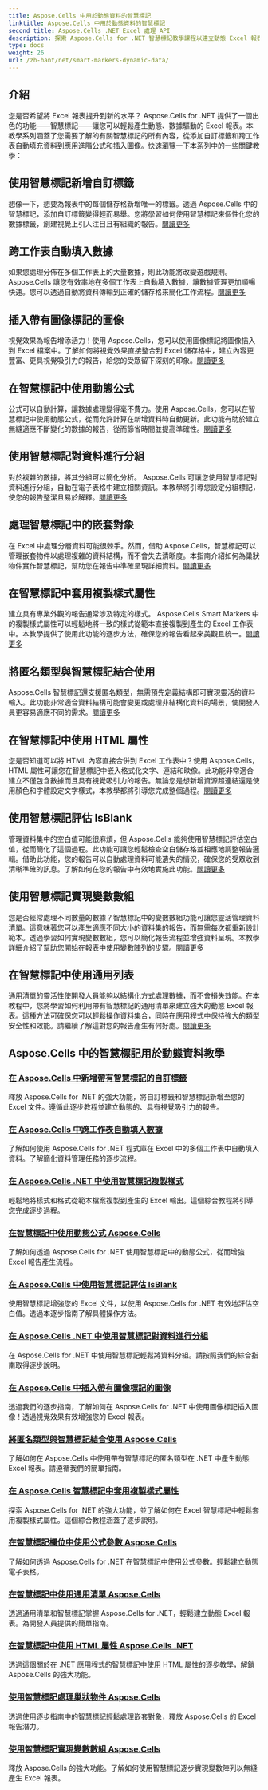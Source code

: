 ```yaml
---
title: Aspose.Cells 中用於動態資料的智慧標記
linktitle: Aspose.Cells 中用於動態資料的智慧標記
second_title: Aspose.Cells .NET Excel 處理 API
description: 探索 Aspose.Cells for .NET 智慧標記教學課程以建立動態 Excel 報表。學習新增標籤、自動填充資料、使用公式等。
type: docs
weight: 26
url: /zh-hant/net/smart-markers-dynamic-data/
---
```

## 介紹

您是否希望將 Excel 報表提升到新的水平？ Aspose.Cells for .NET 提供了一個出色的功能——智慧標記——讓您可以輕鬆產生動態、數據驅動的 Excel 報表。本教學系列涵蓋了您需要了解的有關智慧標記的所有內容，從添加自訂標籤和跨工作表自動填充資料到應用進階公式和插入圖像。快速瀏覽一下本系列中的一些關鍵教學：

## 使用智慧標記新增自訂標籤
想像一下，想要為報表中的每個儲存格新增唯一的標籤。透過 Aspose.Cells 中的智慧標記，添加自訂標籤變得輕而易舉。您將學習如何使用智慧標記來個性化您的數據標籤，創建視覺上引人注目且有組織的報告。[閱讀更多](./add-custom-labels-smart-markers/)

## 跨工作表自動填入數據
如果您處理分佈在多個工作表上的大量數據，則此功能將改變遊戲規則。 Aspose.Cells 讓您有效率地在多個工作表上自動填入數據，讓數據管理更加順暢快速。您可以透過自動將資料傳輸到正確的儲存格來簡化工作流程。[閱讀更多](./auto-populate-data-smart-markers/)

## 插入帶有圖像標記的圖像
視覺效果為報告增添活力！使用 Aspose.Cells，您可以使用圖像標記將圖像插入到 Excel 檔案中。了解如何將視覺效果直接整合到 Excel 儲存格中，建立內容更豐富、更具視覺吸引力的報告，給您的受眾留下深刻的印象。[閱讀更多](./insert-images-smart-markers/)

## 在智慧標記中使用動態公式
公式可以自動計算，讓數據處理變得毫不費力。使用 Aspose.Cells，您可以在智慧標記中使用動態公式，從而允許計算在新增資料時自動更新。此功能有助於建立無縫適應不斷變化的數據的報告，從而節省時間並提高準確性。[閱讀更多](./dynamic-formulas-smart-markers/)

## 使用智慧標記對資料進行分組
對於複雜的數據，將其分組可以簡化分析。 Aspose.Cells 可讓您使用智慧標記對資料進行分組，自動在電子表格中建立相關資訊。本教學將引導您設定分組標記，使您的報告整潔且易於解釋。[閱讀更多](./group-data-smart-markers/)

## 處理智慧標記中的嵌套對象
在 Excel 中處理分層資料可能很棘手。然而，借助 Aspose.Cells，智慧標記可以管理嵌套物件以處理複雜的資料結構，而不會失去清晰度。本指南介紹如何為巢狀物件實作智慧標記，幫助您在報告中準確呈現詳細資料。[閱讀更多](./nested-objects-smart-markers/)

## 在智慧標記中套用複製樣式屬性
建立具有專業外觀的報告通常涉及特定的樣式。 Aspose.Cells Smart Markers 中的複製樣式屬性可以輕鬆地將一致的樣式從範本直接複製到產生的 Excel 工作表中。本教學提供了使用此功能的逐步方法，確保您的報告看起來美觀且統一。[閱讀更多](./copy-style-attribute-smart-markers/)

## 將匿名類型與智慧標記結合使用
Aspose.Cells 智慧標記還支援匿名類型，無需預先定義結構即可實現靈活的資料輸入。此功能非常適合資料結構可能會變更或處理非結構化資料的場景，使開發人員更容易適應不同的需求。[閱讀更多](./use-anonymous-types-smart-markers/)

## 在智慧標記中使用 HTML 屬性
您是否知道可以將 HTML 內容直接合併到 Excel 工作表中？使用 Aspose.Cells，HTML 屬性可讓您在智慧標記中嵌入格式化文字、連結和映像。此功能非常適合建立不僅包含數據而且具有視覺吸引力的報告。無論您是想新增資源超連結還是使用顏色和字體設定文字樣式，本教學都將引導您完成整個過程。[閱讀更多](./html-property-smart-markers/)

## 使用智慧標記評估 IsBlank
管理資料集中的空白值可能很麻煩，但 Aspose.Cells 能夠使用智慧標記評估空白值，從而簡化了這個過程。此功能可讓您輕鬆檢查空白儲存格並相應地調整報告邏輯。借助此功能，您的報告可以自動處理資料可能遺失的情況，確保您的受眾收到清晰準確的訊息。了解如何在您的報告中有效地實施此功能。[閱讀更多](./evaluate-isblank-smart-markers/)

## 使用智慧標記實現變數數組
您是否經常處理不同數量的數據？智慧標記中的變數數組功能可讓您靈活管理資料清單。這意味著您可以產生適應不同大小的資料集的報告，而無需每次都重新設計範本。透過學習如何實現變數數組，您可以簡化報告流程並增強資料呈現。本教學詳細介紹了幫助您開始在報表中使用變數陣列的步驟。[閱讀更多](./variable-array-smart-markers/)

## 在智慧標記中使用通用列表
通用清單的靈活性使開發人員能夠以結構化方式處理數據，而不會損失效能。在本教程中，您將學習如何利用帶有智慧標記的通用清單來建立強大的動態 Excel 報表。這種方法可確保您可以輕鬆操作資料集合，同時在應用程式中保持強大的類型安全性和效能。請繼續了解這對您的報告產生有何好處。[閱讀更多](./generic-list-smart-markers/)

## Aspose.Cells 中的智慧標記用於動態資料教學
### [在 Aspose.Cells 中新增帶有智慧標記的自訂標籤](./add-custom-labels-smart-markers/)
釋放 Aspose.Cells for .NET 的強大功能，將自訂標籤和智慧標記新增至您的 Excel 文件。遵循此逐步教程並建立動態的、具有視覺吸引力的報告。
### [在 Aspose.Cells 中跨工作表自動填入數據](./auto-populate-data-smart-markers/)
了解如何使用 Aspose.Cells for .NET 程式庫在 Excel 中的多個工作表中自動填入資料。了解簡化資料管理任務的逐步流程。
### [在 Aspose.Cells .NET 中使用智慧標記複製樣式](./copy-style-smart-marker/)
輕鬆地將樣式和格式從範本檔案複製到產生的 Excel 輸出。這個綜合教程將引導您完成逐步過程。
### [在智慧標記中使用動態公式 Aspose.Cells](./dynamic-formulas-smart-markers/)
了解如何透過 Aspose.Cells for .NET 使用智慧標記中的動態公式，從而增強 Excel 報告產生流程。
### [在 Aspose.Cells 中使用智慧標記評估 IsBlank](./evaluate-isblank-smart-markers/)
使用智慧標記增強您的 Excel 文件，以使用 Aspose.Cells for .NET 有效地評估空白值。透過本逐步指南了解具體操作方法。
### [在 Aspose.Cells .NET 中使用智慧標記對資料進行分組](./group-data-smart-markers/)
在 Aspose.Cells for .NET 中使用智慧標記輕鬆將資料分組。請按照我們的綜合指南取得逐步說明。
### [在 Aspose.Cells 中插入帶有圖像標記的圖像](./insert-images-smart-markers/)
透過我們的逐步指南，了解如何在 Aspose.Cells for .NET 中使用圖像標記插入圖像！透過視覺效果有效增強您的 Excel 報表。
### [將匿名類型與智慧標記結合使用 Aspose.Cells](./use-anonymous-types-smart-markers/)
了解如何在 Aspose.Cells 中使用帶有智慧標記的匿名類型在 .NET 中產生動態 Excel 報表。請遵循我們的簡單指南。
### [在 Aspose.Cells 智慧標記中套用複製樣式屬性](./copy-style-attribute-smart-markers/)
探索 Aspose.Cells for .NET 的強大功能，並了解如何在 Excel 智慧標記中輕鬆套用複製樣式屬性。這個綜合教程涵蓋了逐步說明。
### [在智慧標記欄位中使用公式參數 Aspose.Cells](./formula-parameter-smart-marker/)
了解如何透過 Aspose.Cells for .NET 在智慧標記中使用公式參數。輕鬆建立動態電子表格。
### [在智慧標記中使用通用清單 Aspose.Cells](./generic-list-smart-markers/)
透過通用清單和智慧標記掌握 Aspose.Cells for .NET，輕鬆建立動態 Excel 報表。為開發人員提供的簡單指南。
### [在智慧標記中使用 HTML 屬性 Aspose.Cells .NET](./html-property-smart-markers/)
透過這個關於在 .NET 應用程式的智慧標記中使用 HTML 屬性的逐步教學，解鎖 Aspose.Cells 的強大功能。
### [使用智慧標記處理巢狀物件 Aspose.Cells](./nested-objects-smart-markers/)
透過使用逐步指南中的智慧標記輕鬆處理嵌套對象，釋放 Aspose.Cells 的 Excel 報告潛力。
### [使用智慧標記實現變數數組 Aspose.Cells](./variable-array-smart-markers/)
釋放 Aspose.Cells 的強大功能。了解如何使用智慧標記逐步實現變數陣列以無縫產生 Excel 報表。